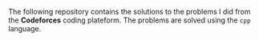 The following repository contains the solutions to the problems I did from the **Codeforces** coding plateform. The problems are solved using the ```cpp``` language.  
